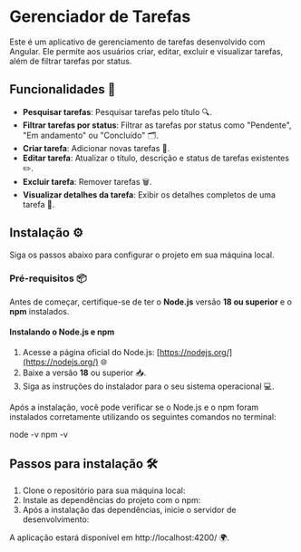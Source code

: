 # Gerenciador de Tarefas

Este é um aplicativo de gerenciamento de tarefas desenvolvido com Angular. Ele permite aos usuários criar, editar, excluir e visualizar tarefas, além de filtrar tarefas por status.

## Funcionalidades 🚀

- **Pesquisar tarefas**: Pesquisar tarefas pelo título 🔍.
- **Filtrar tarefas por status**: Filtrar as tarefas por status como "Pendente", "Em andamento" ou "Concluído" 🗂️.
- **Criar tarefa**: Adicionar novas tarefas 📝.
- **Editar tarefa**: Atualizar o título, descrição e status de tarefas existentes ✏️.
- **Excluir tarefa**: Remover tarefas 🗑️.
- **Visualizar detalhes da tarefa**: Exibir os detalhes completos de uma tarefa 📄.

## Instalação ⚙️

Siga os passos abaixo para configurar o projeto em sua máquina local.

### Pré-requisitos 📦

Antes de começar, certifique-se de ter o **Node.js** versão **18 ou superior** e o **npm** instalados.

#### Instalando o Node.js e npm

1. Acesse a página oficial do Node.js: [https://nodejs.org/](https://nodejs.org/) 🌐
2. Baixe a versão **18** ou superior 📥.
3. Siga as instruções do instalador para o seu sistema operacional 💻.

Após a instalação, você pode verificar se o Node.js e o npm foram instalados corretamente utilizando os seguintes comandos no terminal:

node -v
npm -v

## Passos para instalação 🛠️

1. Clone o repositório para sua máquina local:
2. Instale as dependências do projeto com o npm:
4. Após a instalação das dependências, inicie o servidor de desenvolvimento:

A aplicação estará disponível em http://localhost:4200/ 🌍.
